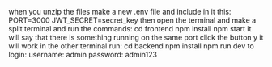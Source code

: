 when you unzip the files make a new .env file and include in it this:
  PORT=3000
  JWT_SECRET=secret_key
then open the terminal and make a split terminal and run the commands:
  cd frontend 
  npm install
  npm start
it will say that there is something running on the same port click the button y it will work
in the other terminal run:
  cd backend
  npm install
  npm run dev
to login:
  username: admin
  password: admin123
